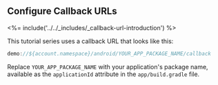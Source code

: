 ## Configure Callback URLs

<%= include('../../_includes/_callback-url-introduction') %>

This tutorial series uses a callback URL that looks like this:

```js
demo://${account.namespace}/android/YOUR_APP_PACKAGE_NAME/callback
```

Replace `YOUR_APP_PACKAGE_NAME` with your application's package name, available as the `applicationId` attribute  in the `app/build.gradle` file.